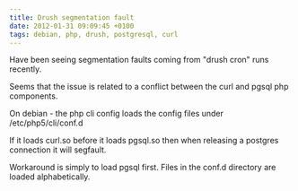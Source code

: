 ```yaml
---
title: Drush segmentation fault
date: 2012-01-31 09:09:45 +0100
tags: debian, php, drush, postgresql, curl
---
```


Have been seeing segmentation faults coming from "drush cron" runs recently.

Seems that the issue is related to a conflict between the curl and pgsql php components.

On debian - the php cli config loads the config files under /etc/php5/cli/conf.d

If it loads curl.so before it loads pgsql.so then when releasing a postgres connection it will segfault.

Workaround is simply to load pgsql first. Files in the conf.d directory are loaded alphabetically.
